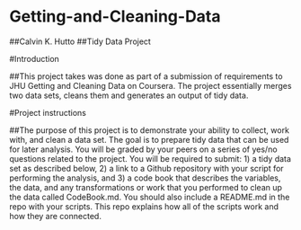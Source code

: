 # Getting-and-Cleaning-Data

##Calvin K. Hutto
##Tidy Data Project

#Introduction

##This project takes was done as part of a submission of requirements to JHU Getting and Cleaning Data on Coursera.  The project essentially merges two data sets, cleans them and generates an output of tidy data.

#Project instructions

##The purpose of this project is to demonstrate your ability to collect, work with, and clean a data set. The goal is to prepare tidy data that can be used for later analysis. You will be graded by your peers on a series of yes/no questions related to the project. You will be required to submit: 1) a tidy data set as described below, 2) a link to a Github repository with your script for performing the analysis, and 3) a code book that describes the variables, the data, and any transformations or work that you performed to clean up the data called CodeBook.md. You should also include a README.md in the repo with your scripts. This repo explains how all of the scripts work and how they are connected.
